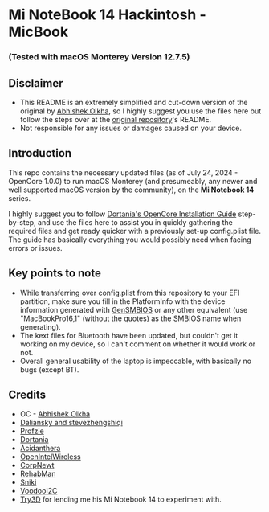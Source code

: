 # Mi NoteBook 14 Hackintosh - MicBook

### (Tested with macOS Monterey Version 12.7.5)

## Disclaimer

- This README is an extremely simplified and cut-down version of the original by [Abhishek Olkha](https://github.com/itsabhishekolkha/), so I highly suggest you use the files here but follow the steps over at the [original repository](https://github.com/itsabhishekolkha/Mi-notebook-14-Hackintosh)'s README.
- Not responsible for any issues or damages caused on your device.

## Introduction

This repo contains the necessary updated files (as of July 24, 2024 - OpenCore 1.0.0) to run macOS Monterey (and presumeably, any newer and well supported macOS version by the community), on the **Mi Notebook 14** series.

I highly suggest you to follow [Dortania's OpenCore Installation Guide](https://dortania.github.io/OpenCore-Install-Guide/) step-by-step, and use the files here to assist you in quickly gathering the required files and get ready quicker with a previously set-up config.plist file. The guide has basically everything you would possibly need when facing errors or issues.

## Key points to note

- While transferring over config.plist from this repository to your EFI partition, make sure you fill in the PlatformInfo with the device information generated with [GenSMBIOS](https://github.com/corpnewt/GenSMBIOS) or any other equivalent (use "MacBookPro16,1" (without the quotes) as the SMBIOS name when generating).
- The kext files for Bluetooth have been updated, but couldn't get it working on my device, so I can't comment on whether it would work or not.
- Overall general usability of the laptop is impeccable, with basically no bugs (except BT).

## Credits

- OC - [Abhishek Olkha](https://github.com/itsabhishekolkha/)
- [Daliansky and stevezhengshiqi](https://github.com/daliansky/)
- [Profzie](https://github.com/profzei/Matebook-X-Pro-2018)
- [Dortania](https://dortania.github.io/OpenCore-Install-Guide/)
- [Acidanthera](https://github.com/acidanthera)
- [OpenIntelWireless](https://github.com/OpenIntelWireless)
- [CorpNewt](https://github.com/corpnewt)
- [RehabMan](https://github.com/RehabMan)
- [Sniki](https://github.com/Sniki)
- [VoodooI2C](https://github.com/VoodooI2C)
- [Try3D](https://github.com/try3d) for lending me his Mi Notebook 14 to experiment with.
